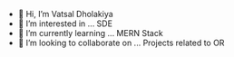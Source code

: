 - 👋 Hi, I’m Vatsal Dholakiya
- 👀 I’m interested in ... SDE
- 🌱 I’m currently learning ... MERN Stack
- 💞️ I’m looking to collaborate on ... Projects related to OR

<!---
vatsaldholakiya/vatsaldholakiya is a ✨ special ✨ repository because its `README.md` (this file) appears on your GitHub profile.
You can click the Preview link to take a look at your changes.
--->
